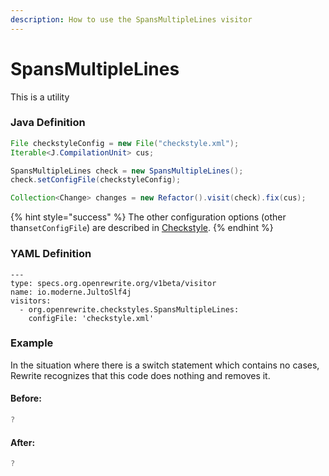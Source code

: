 ```yaml
---
description: How to use the SpansMultipleLines visitor
---
```


# SpansMultipleLines

This is a utility

### Java Definition 

```java
File checkstyleConfig = new File("checkstyle.xml");
Iterable<J.CompilationUnit> cus;

SpansMultipleLines check = new SpansMultipleLines();
check.setConfigFile(checkstyleConfig);

Collection<Change> changes = new Refactor().visit(check).fix(cus);
```

{% hint style="success" %}
The other configuration options \(other than`setConfigFile`\) are described in [Checkstyle](./#configuration-options).
{% endhint %}

### YAML Definition

```text
---
type: specs.org.openrewrite.org/v1beta/visitor
name: io.moderne.JultoSlf4j
visitors:
  - org.openrewrite.checkstyles.SpansMultipleLines:
    configFile: 'checkstyle.xml'
```

### Example

In the situation where there is a switch statement which contains no cases, Rewrite recognizes that this code does nothing and removes it.

#### Before:

```java
?
```

#### After:

```java
?
```

